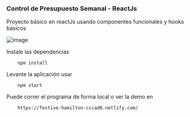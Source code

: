 ### Control de Presupuesto Semanal - ReactJs
Proyecto básico en reactJs usando componentes funcionales y hooks básicos

![image](https://user-images.githubusercontent.com/61263958/79020620-ef3a8500-7b3e-11ea-92bd-64c98d8a7871.png)

Instale las dependencias 
``` 
    npm install 
```

Levante la aplicación usar 
``` 
    npm start
```

Puede correr el programa de forma local o ver la demo en 
``` 
    https://festive-hamilton-cccad6.netlify.com/
```
